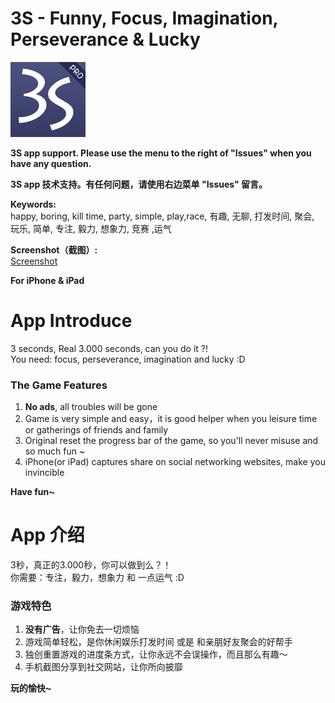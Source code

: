 # 3S - Funny, Focus, Imagination, Perseverance & Lucky

![image](img/Icon-120.png)

**3S app support. Please use the menu to the right of "Issues" when you have any question.** 

**3S app 技术支持。有任何问题，请使用右边菜单 "Issues" 留言。** 

**Keywords:**  
happy, boring, kill time, party, simple, play,race, 有趣, 无聊, 打发时间, 聚会, 玩乐, 简单, 专注, 毅力, 想象力, 竞赛 ,运气

**Screenshot（截图）:**   
[Screenshot](./Screenshot.md)

**For iPhone & iPad**


# App Introduce

3 seconds, Real 3.000 seconds, can you do it ?!    
You need: focus, perseverance, imagination and lucky :D 

### The Game Features
1. **No ads**, all troubles will be gone
2. Game is very simple and easy，it is good helper when you leisure time or gatherings of friends and family  
3. Original reset the progress bar of the game, so you'll never misuse and so much fun ~
4. iPhone(or iPad) captures share on social networking websites, make you invincible

**Have fun~**


# App 介绍


3秒，真正的3.000秒，你可以做到么？！  
你需要：专注，毅力，想象力 和 一点运气  :D

### 游戏特色
1. **没有广告**，让你免去一切烦恼
2. 游戏简单轻松，是你休闲娱乐打发时间 或是 和亲朋好友聚会的好帮手
3. 独创重置游戏的进度条方式，让你永远不会误操作，而且那么有趣～
4. 手机截图分享到社交网站，让你所向披靡

**玩的愉快~**